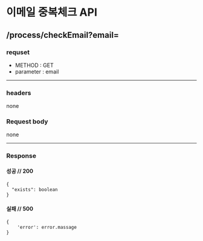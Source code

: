# 이메일 중복체크 API

## /process/checkEmail?email=

### requset

- METHOD : GET
- parameter : email

---

### headers

none

### Request body

none

---

### Response

#### 성공 // 200

```
{
  "exists": boolean
}
```

#### 실패 // 500

```
{
    'error': error.massage
}
```

